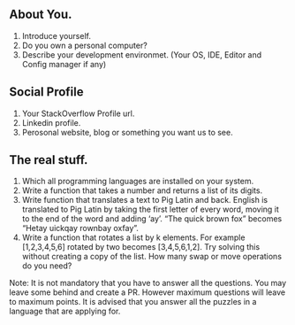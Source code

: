 ## About You.

 1. Introduce yourself.
 2. Do you own a personal computer?
 3. Describe your development environmet. (Your OS, IDE, Editor and Config manager if any)

## Social Profile
 1. Your StackOverflow Profile url.
 2. Linkedin profile.
 3. Perosonal website, blog or something you want us to see.

## The real stuff.
 1. Which all programming languages are installed on your system.
 2. Write a function that takes a number and returns a list of its digits.
 3. Write function that translates a text to Pig Latin and back. English is translated to Pig Latin by taking the first letter of every word, moving it to the end of the word and adding ‘ay’. “The quick brown fox” becomes “Hetay uickqay rownbay oxfay”.
 4. Write a function that rotates a list by k elements. For example [1,2,3,4,5,6] rotated by two becomes [3,4,5,6,1,2]. Try solving this without creating a copy of the list. How many swap or move operations do you need?


Note: It is not mandatory that you have to answer all the questions. You may leave some behind and
create a PR. However maximum questions will leave to maximum points. It is advised that you answer
all the puzzles in a language that are applying for.
